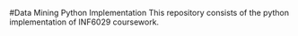 #Data Mining Python Implementation
This repository consists of the python implementation of INF6029 coursework.